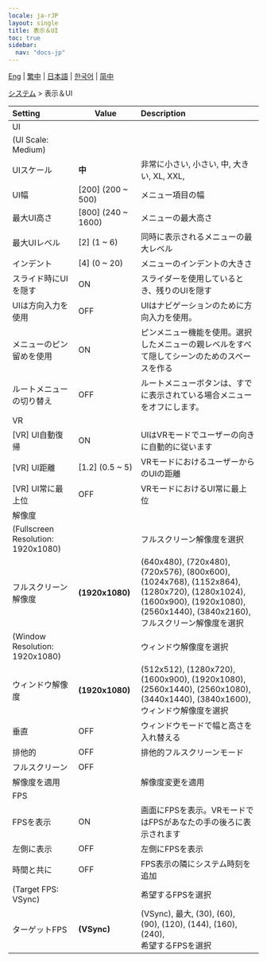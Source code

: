 ```yaml
---
locale: ja-rJP
layout: single
title: 表示＆UI
toc: true
sidebar:
  nav: "docs-jp"
---
```

[Eng](/dancexr/menu/2025.4/system/screen) | [繁中](/tw/dancexr/menu/2025.4/system/screen) | [日本語](/jp/dancexr/menu/2025.4/system/screen) | [한국어](/kr/dancexr/menu/2025.4/system/screen) | [简中](/zh/dancexr/menu/2025.4/system/screen)

[システム](../menu#システム) > 表示＆UI



| Setting | Value | Description |
| :--- | --- | :--- |
| UI || 
| (UI Scale: Medium) || 
| UIスケール | **中** | 非常に小さい, 小さい, 中, 大きい, XL, XXL,  |
| UI幅 | [200] (200 ~ 500) | メニュー項目の幅
| 最大UI高さ | [800] (240 ~ 1600) | メニューの最大高さ
| 最大UIレベル | [2] (1 ~ 6) | 同時に表示されるメニューの最大レベル
| インデント | [4] (0 ~ 20) | メニューのインデントの大きさ
| スライド時にUIを隠す | ON | スライダーを使用しているとき、残りのUIを隠す
| UIは方向入力を使用 | OFF | UIはナビゲーションのために方向入力を使用。
| メニューのピン留めを使用 | ON | ピンメニュー機能を使用。選択したメニューの親レベルをすべて隠してシーンのためのスペースを作る
| ルートメニューの切り替え | OFF | ルートメニューボタンは、すでに表示されている場合メニューをオフにします。
| VR || 
| [VR] UI自動復帰 | ON | UIはVRモードでユーザーの向きに自動的に従います
| [VR] UI距離 | [1.2] (0.5 ~ 5) | VRモードにおけるユーザーからのUIの距離
| [VR] UI常に最上位 | OFF | VRモードにおけるUI常に最上位
| 解像度 || 
| (Fullscreen Resolution: 1920x1080) || フルスクリーン解像度を選択
| フルスクリーン解像度 | **(1920x1080)** | (640x480), (720x480), (720x576), (800x600), (1024x768), (1152x864), (1280x720), (1280x1024), (1600x900), (1920x1080), (2560x1440), (3840x2160), <br/>フルスクリーン解像度を選択 |
| (Window Resolution: 1920x1080) || ウィンドウ解像度を選択
| ウィンドウ解像度 | **(1920x1080)** | (512x512), (1280x720), (1600x900), (1920x1080), (2560x1440), (2560x1080), (3440x1440), (3840x1600), <br/>ウィンドウ解像度を選択 |
| 垂直 | OFF | ウィンドウモードで幅と高さを入れ替える
| 排他的 | OFF | 排他的フルスクリーンモード
| フルスクリーン | OFF | 
| 解像度を適用 || 解像度変更を適用
| FPS || 
| FPSを表示 | ON | 画面にFPSを表示。VRモードではFPSがあなたの手の後ろに表示されます
| 左側に表示 | OFF | 左側にFPSを表示
| 時間と共に | OFF | FPS表示の隣にシステム時刻を追加
| (Target FPS: VSync) || 希望するFPSを選択
| ターゲットFPS | **(VSync)** | (VSync), 最大, (30), (60), (90), (120), (144), (160), (240), <br/>希望するFPSを選択 |
